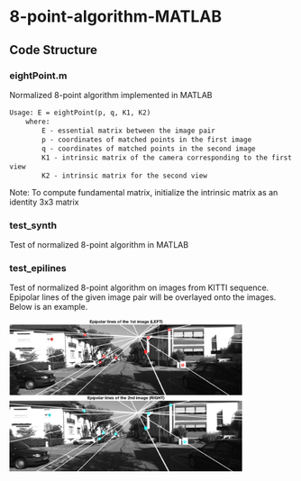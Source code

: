 # 8-point-algorithm-MATLAB

## Code Structure

### eightPoint.m
Normalized 8-point algorithm implemented in MATLAB

	Usage: E = eightPoint(p, q, K1, K2)
		where:
			E - essential matrix between the image pair
			p - coordinates of matched points in the first image
			q - coordinates of matched points in the second image
			K1 - intrinsic matrix of the camera corresponding to the first view
			K2 - intrinsic matrix for the second view
			
Note: To compute fundamental matrix, initialize the intrinsic matrix as an identity 3x3 matrix
	  
### test_synth
Test of normalized 8-point algorithm in MATLAB

### test_epilines
Test of normalized 8-point algorithm on images from KITTI sequence. Epipolar lines of the given image pair will be overlayed onto the images. Below is an example.

<img src="images/example1.png" width="413" height="135" align="middle"><img src="images/example2.png" width="413" height="135" align="middle">
